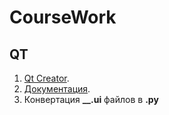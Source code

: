 # CourseWork
## QT
  1. [Qt Creator](https://www.qt.io/download-open-source?hsCtaTracking=9f6a2170-a938-42df-a8e2-a9f0b1d6cdce%7C6cb0de4f-9bb5-4778-ab02-bfb62735f3e5).
  2. [Документация](https://doc.qt.io/qtforpython/).
  3. Конвертация **__.ui** файлов в **.py**
